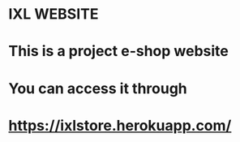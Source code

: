 # IXL WEBSITE

# This is a project e-shop website
# You can access it through
# https://ixlstore.herokuapp.com/
